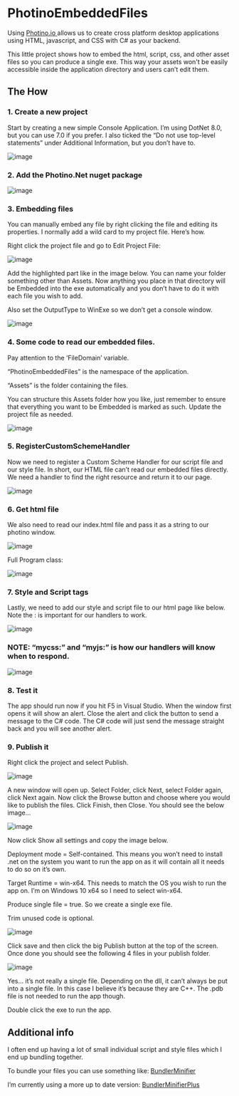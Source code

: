 # PhotinoEmbeddedFiles

Using [Photino.io ](https://www.tryphotino.io/)  allows us to create cross platform desktop applications using HTML, javascript, and CSS with C# as your backend.

This little project shows how to embed the html, script, css, and other asset files so you can produce a single exe. This way your assets won't be easily accessible inside the application directory and users can’t edit them.

## The How
### 1. Create a new project

Start by creating a new simple Console Application. I’m using DotNet 8.0, but you can use 7.0 if you prefer. I also ticked the “Do not use top-level statements” under Additional Information, but you don’t have to.

![image](https://github.com/Nicks182/PhotinoEmbeddedFiles/assets/13113785/d24c7589-ad7f-4775-b219-29941f825c3d)

### 2. Add the Photino.Net nuget package

![image](https://github.com/Nicks182/PhotinoEmbeddedFiles/assets/13113785/96385c39-9dbe-4a6d-989c-01625d86d46d)

### 3. Embedding files

You can manually embed any file by right clicking the file and editing its properties. I normally add a wild card to my project file. Here’s how.

Right click the project file and go to Edit Project File:

![image](https://github.com/Nicks182/PhotinoEmbeddedFiles/assets/13113785/241c5fe4-2e71-45b1-931e-5c97da7b6105)

Add the highlighted part like in the image below. You can name your folder something other than Assets. Now anything you place in that directory will be Embedded into the exe automatically and you don’t have to do it with each file you wish to add.

Also set the OutputType to WinExe so we don’t get a console window.

![image](https://github.com/Nicks182/PhotinoEmbeddedFiles/assets/13113785/b071e989-e27c-48fb-b206-fee82e23d52a)

### 4. Some code to read our embedded files.

Pay attention to the ‘FileDomain’ variable.

“PhotinoEmbeddedFiles” is the namespace of the application.

“Assets” is the folder containing the files.

You can structure this Assets folder how you like, just remember to ensure that everything you want to be Embedded is marked as such. Update the project file as needed.

![image](https://github.com/Nicks182/PhotinoEmbeddedFiles/assets/13113785/5cd4dc39-81d0-4e6c-9d0e-beec546eb6fa)

### 5. RegisterCustomSchemeHandler

Now we need to register a Custom Scheme Handler for our script file and our style file. In short, our HTML file can’t read our embedded files directly. We need a handler to find the right resource and return it to our page.

![image](https://github.com/Nicks182/PhotinoEmbeddedFiles/assets/13113785/f74d9127-46a9-4415-bcd0-62ff8fb1c8be)

### 6. Get html file

We also need to read our index.html file and pass it as a string to our photino window.

![image](https://github.com/Nicks182/PhotinoEmbeddedFiles/assets/13113785/298a0540-cc1b-4b3a-99bd-b6dfe77526ca)

Full Program class:

![image](https://github.com/Nicks182/PhotinoEmbeddedFiles/assets/13113785/06b9723b-4a9f-42f9-8196-92fda3a9ea87)

### 7. Style and Script tags

Lastly, we need to add our style and script file to our html page like below. Note the : is important for our handlers to work.

![image](https://github.com/Nicks182/PhotinoEmbeddedFiles/assets/13113785/0a45bd2f-3051-4875-98d8-c5a41aeaaaa9)

### NOTE: “mycss:” and “myjs:” is how our handlers will know when to respond.

![image](https://github.com/Nicks182/PhotinoEmbeddedFiles/assets/13113785/5c67471d-aeab-4139-ae3d-6d5363ef7c30)

### 8. Test it

The app should run now if you hit F5 in Visual Studio. When the window first opens it will show an alert. Close the alert and click the button to send a message to the C# code. The C# code will just send the message straight back and you will see another alert.


### 9. Publish it

Right click the project and select Publish. 

![image](https://github.com/Nicks182/PhotinoEmbeddedFiles/assets/13113785/3727f767-4e6a-42a1-89b2-dbf75c0057d1)

A new window will open up. Select Folder, click Next, select Folder again, click Next again. Now click the Browse button and choose where you would like to publish the files. Click Finish, then Close. You should see the below image…

![image](https://github.com/Nicks182/PhotinoEmbeddedFiles/assets/13113785/a8d611e4-3ace-401b-9394-d3094313761e)

Now click Show all settings and copy the image below. 

Deployment mode = Self-contained. This means you won’t need to install .net on the system you want to run the app on as it will contain all it needs to do so on it’s own.

Target Runtime = win-x64. This needs to match the OS you wish to run the app on. I’m on Windows 10 x64 so I need to select win-x64.

Produce single file = true. So we create a single exe file.

Trim unused code is optional.

![image](https://github.com/Nicks182/PhotinoEmbeddedFiles/assets/13113785/164e2231-4f51-4181-95ff-d945704c7800)

Click save and then click the big Publish button at the top of the screen. Once done you should see the following 4 files in your publish folder.

![image](https://github.com/Nicks182/PhotinoEmbeddedFiles/assets/13113785/d07b570c-6f8d-4e88-abf6-74443b7256e1)

Yes… it’s not really a single file. Depending on the dll, it can’t always be put into a single file. In this case I believe it’s because they are C++. The .pdb file is not needed to run the app though.

Double click the exe to run the app.

## Additional info
I often end up having a lot of small individual script and style files which I end up bundling together.

To bundle your files you can use something like: [BundlerMinifier](https://github.com/madskristensen/BundlerMinifier)

I’m currently using a more up to date version: [BundlerMinifierPlus](https://github.com/salarcode/BundlerMinifierPlus)
